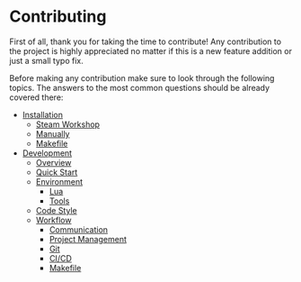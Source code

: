 # Contributing

First of all, thank you for taking the time to contribute! Any contribution to
the project is highly appreciated no matter if this is a new feature addition or
just a small typo fix.

Before making any contribution make sure to look through the following topics.
The answers to the most common questions should be already covered there:

- [Installation](readme/01-installation.md)
  - [Steam Workshop](readme/01-installation.md#steam-workshop)
  - [Manually](readme/01-installation.md#manually)
  - [Makefile](readme/01-installation.md#makefile)
- [Development](readme/02-development.md)
  - [Overview](readme/02-development.md#overview)
  - [Quick Start](readme/02-development.md#quick-start)
  - [Environment](readme/02-development.md#environment)
    - [Lua](readme/02-development.md#lua)
    - [Tools](readme/02-development.md#tools)
  - [Code Style](readme/02-development.md#code-style)
  - [Workflow](readme/02-development.md#workflow)
    - [Communication](readme/02-development.md#communication)
    - [Project Management](readme/02-development.md#project-management)
    - [Git](readme/02-development.md#git)
    - [CI/CD](readme/02-development.md#cicd)
    - [Makefile](readme/02-development.md#makefile)
